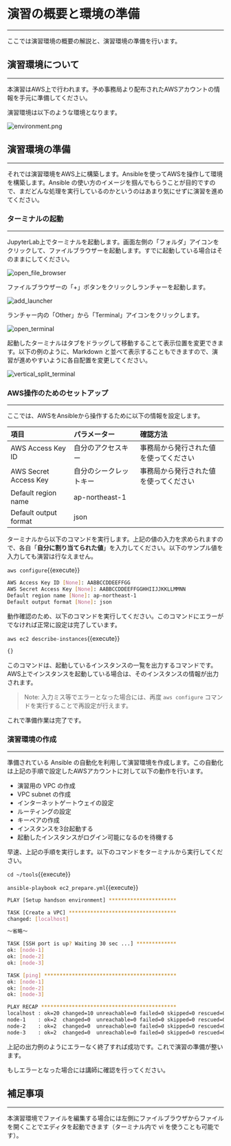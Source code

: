# 演習の概要と環境の準備
---
ここでは演習環境の概要の解説と、演習環境の準備を行います。

## 演習環境について
---
本演習はAWS上で行われます。予め事務局より配布されたAWSアカウントの情報を手元に準備してください。

演習環境は以下のような環境となります。

![environment.png](https://raw.githubusercontent.com/irixjp/katacoda-scenarios/master/master-course-data/assets/01/kata_env.png)


## 演習環境の準備
---
それでは演習環境をAWS上に構築します。Ansibleを使ってAWSを操作して環境を構築します。Ansible の使い方のイメージを掴んでもらうことが目的ですので、まだどんな処理を実行しているのかというのはあまり気にせずに演習を進めてください。

### ターミナルの起動
---
JupyterLab上でターミナルを起動します。画面左側の「フォルダ」アイコンをクリックして、ファイルブラウザーを起動します。すでに起動している場合はそのままにしてください。

![open_file_browser](https://raw.githubusercontent.com/irixjp/katacoda-scenarios/master/master-course-data/assets/01/open_file_browser.png)

ファイルブラウザーの「+」ボタンをクリックしランチャーを起動します。

![add_launcher](https://raw.githubusercontent.com/irixjp/katacoda-scenarios/master/master-course-data/assets/01/add_launcher.png)

ランチャー内の「Other」から「Terminal」アイコンをクリックします。

![open_terminal](https://raw.githubusercontent.com/irixjp/katacoda-scenarios/master/master-course-data/assets/01/open_terminal.png)

起動したターミナルはタブをドラッグして移動することて表示位置を変更できます。以下の例のように、Markdown と並べて表示することもできますので、演習が進めやすいように各自配置を変更してください。

![vertical_split_terminal](https://raw.githubusercontent.com/irixjp/katacoda-scenarios/master/master-course-data/assets/01/vertical_split_terminal.png)

### AWS操作のためのセットアップ
---
ここでは、AWSをAnsibleから操作するために以下の情報を設定します。

| 項目                  | パラメーター         | 確認方法 |
|:---------------------|:-------------------|:-------|
|AWS Access Key ID     |自分のアクセスキー    |事務局から発行された値を使ってください |
|AWS Secret Access Key |自分のシークレットキー |事務局から発行された値を使ってください |
|Default region name   |ap-northeast-1     | |
|Default output format |json               | |

ターミナルから以下のコマンドを実行します。上記の値の入力を求められますので、各自「**自分に割り当てられた値**」を入力してください。以下のサンプル値を入力しても演習は行なえません。

`aws configure`{{execute}}

```bash
AWS Access Key ID [None]: AABBCCDDEEFFGG
AWS Secret Access Key [None]: AABBCCDDEEFFGGHHIIJJKKLLMMNN
Default region name [None]: ap-northeast-1
Default output format [None]: json
```

動作確認のため、以下のコマンドを実行してください。このコマンドにエラーがでなければ正常に設定は完了しています。

`aws ec2 describe-instances`{{execute}}

```bash
{}
```

このコマンドは、起動しているインスタンスの一覧を出力するコマンドです。AWS上でインスタンスを起動している場合は、そのインスタンスの情報が出力されます。

> Note: 入力ミス等でエラーとなった場合には、再度 `aws configure` コマンドを実行することで再設定が行えます。

これで準備作業は完了です。

### 演習環境の作成
---
準備されている Ansible の自動化を利用して演習環境を作成します。この自動化は上記の手順で設定したAWSアカウントに対して以下の動作を行います。

- 演習用の VPC の作成
- VPC subnet の作成
- インターネットゲートウェイの設定
- ルーティングの設定
- キーペアの作成
- インスタンスを3台起動する
- 起動したインスタンスがログイン可能になるのを待機する

早速、上記の手順を実行します。以下のコマンドをターミナルから実行してください。

`cd ~/tools`{{execute}}

`ansible-playbook ec2_prepare.yml`{{execute}}

```bash
PLAY [Setup handson environment] **********************

TASK [Create a VPC] ***********************************
changed: [localhost]

〜省略〜

TASK [SSH port is up? Waiting 30 sec ...] *************
ok: [node-1]
ok: [node-2]
ok: [node-3]

TASK [ping] *******************************************
ok: [node-1]
ok: [node-2]
ok: [node-3]

PLAY RECAP ********************************************
localhost : ok=20 changed=10 unreachable=0 failed=0 skipped=0 rescued=0 ignored=0
node-1    : ok=2  changed=0  unreachable=0 failed=0 skipped=0 rescued=0 ignored=0
node-2    : ok=2  changed=0  unreachable=0 failed=0 skipped=0 rescued=0 ignored=0
node-3    : ok=2  changed=0  unreachable=0 failed=0 skipped=0 rescued=0 ignored=0 
```

上記の出力例のようにエラーなく終了すれば成功です。これで演習の準備が整います。

もしエラーとなった場合には講師に確認を行ってください。

## 補足事項
---
本演習環境でファイルを編集する場合には左側にファイルブラウザからファイルを開くことでエディタを起動できます（ターミナル内で vi を使うことも可能です）。

